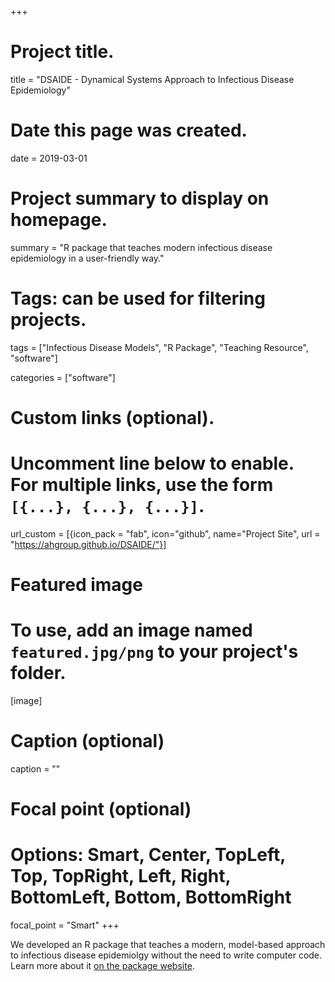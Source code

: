 +++
# Project title.
title = "DSAIDE - Dynamical Systems Approach to Infectious Disease Epidemiology"

# Date this page was created.
date = 2019-03-01

# Project summary to display on homepage.
summary = "R package that teaches modern infectious disease epidemiology in a user-friendly way."

# Tags: can be used for filtering projects.
tags = ["Infectious Disease Models", "R Package", "Teaching Resource", "software"]

categories = ["software"]


# Custom links (optional).
#   Uncomment line below to enable. For multiple links, use the form `[{...}, {...}, {...}]`.
url_custom = [{icon_pack = "fab", icon="github", name="Project Site", url = "https://ahgroup.github.io/DSAIDE/"}]


# Featured image
# To use, add an image named `featured.jpg/png` to your project's folder. 
[image]
  # Caption (optional)
  caption = ""
  # Focal point (optional)
  # Options: Smart, Center, TopLeft, Top, TopRight, Left, Right, BottomLeft, Bottom, BottomRight
  focal_point = "Smart"
+++

We developed an R package that teaches a modern, model-based approach to infectious disease epidemiolgy without the need to write computer code. Learn more about it [on the package website](https://ahgroup.github.io/DSAIDE/).
